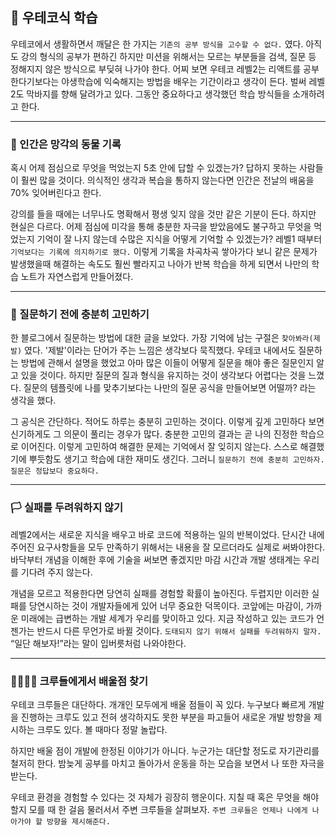 ## 📖 우테코식 학습
우테코에서 생활하면서 깨달은 한 가지는 `기존의 공부 방식을 고수할 수 없다.` 였다. 아직도 강의 형식의 공부가 편하긴 하지만 미션을 위해서는 모르는 부분들을 검색, 질문 등 정해지지 않은 방식으로 부딪혀 나가야 한다. 어찌 보면 우테코 레벨2는 리액트를 공부한다기보다는 야생학습에 익숙해지는 방법을 배우는 기간이라고 생각이 든다. 벌써 레벨2도 막바지를 향해 달려가고 있다. 그동안 중요하다고 생각했던 학습 방식들을 소개하려고 한다.

---
### 📝 인간은 망각의 동물 기록

혹시 어제 점심으로 무엇을 먹었는지 5초 안에 답할 수 있겠는가? 답하지 못하는 사람들이 훨씬 많을 것이다. 의식적인 생각과 복습을 통하지 않는다면 인간은 전날의 배움을 70% 잊어버린다고 한다.

강의를 들을 때에는 너무나도 명확해서 평생 잊지 않을 것만 같은 기분이 든다. 하지만 현실은 다르다. 어제 점심에 미각을 통해 충분한 자극을 받았음에도 불구하고 무엇을 먹었는지 기억이 잘 나지 않는데 수많은 지식을 어떻게 기억할 수 있겠는가? 레벨1 때부터 `기억보다는 기록에 의지하기로 했다.` 이렇게 기록을 차곡차곡 쌓아가다 보니 같은 문제가 발생했을때 해결하는 속도도 훨씬 빨라지고 나아가 반복 학습을 하게 되면서 나만의 학습 노트가 자연스럽게 만들어졌다.

---
### 🤔 질문하기 전에 충분히 고민하기

한 블로그에서 질문하는 방법에 대한 글을 보았다. 가장 기억에 남는 구절은 `찾아봐라(제발)` 였다. '제발'이라는 단어가 주는 느낌은 생각보다 묵직했다. 우테코 내에서도 질문하는 방법에 관해서 설명을 했었고 아마 많은 이들이 어떻게 질문을 해야 좋은 질문인지 알고 있을 것이다. 하지만 질문의 질과 형식을 유지하는 것이 생각보다 어렵다는 것을 느꼈다. 질문의 템플릿에 나를 맞추기보다는 나만의 질문 공식을 만들어보면 어떨까? 라는 생각을 했다.

그 공식은 간단하다. 적어도 하루는 충분히 고민하는 것이다. 이렇게 깊게 고민하다 보면 신기하게도 그 의문이 풀리는 경우가 많다. 충분한 고민의 결과는 곧 나의 진정한 학습으로 이어진다. 이렇게 고민하여 해결한 문제는 기억에서 잘 잊히지 않는다. 스스로 해결했기에 뿌듯함도 생기고 학습에 대한 재미도 생긴다. 그러니 `질문하기 전에 충분히 고민하자. 질문은 정답보다 중요하다.`

---
### 🏳️ 실패를 두려워하지 않기

레벨2에서는 새로운 지식을 배우고 바로 코드에 적용하는 일의 반복이었다. 단시간 내에 주어진 요구사항들을 모두 만족하기 위해서는 내용을 잘 모르더라도 실제로 써봐야한다. 바닥부터 개념을 이해한 후에 기술을 써보면 좋겠지만 마감 시간과 개발 생태계는 우리를 기다려 주지 않는다. 

개념을 모르고 적용한다면 당연히 실패를 경험할 확률이 높아진다. 두렵지만 이러한 실패를 당연시하는 것이 개발자들에게 있어 너무 중요한 덕목이다. 코앞에는 마감이, 가까운 미래에는 급변하는 개발 세계가 우리를 맞이하고 있다. 지금 작성하고 있는 코드가 언젠가는 반드시 다른 무언가로 바뀔 것이다. `도태되지 않기 위해서 실패를 두려워하지 말자.` “일단 해보자!”라는 말이 입버릇처럼 나와야한다.

---
### 👨‍👨‍👦‍👦 크루들에게서 배울점 찾기

우테코 크루들은 대단하다. 개개인 모두에게 배울 점들이 꼭 있다. 누구보다 빠르게 개발을 진행하는 크루도 있고 전혀 생각하지도 못한 부분을 파고들어 새로운 개발 방향을 제시하는 크루도 있다. 볼 때마다 정말 놀랍다.

하지만 배울 점이 개발에 한정된 이야기가 아니다. 누군가는 대단할 정도로 자기관리를 철저히 한다. 밤늦게 공부를 마치고 돌아가서 운동을 하는 모습을 보면서 나 또한 자극을 받는다.

우테코 환경을 경험할 수 있다는 것 자체가 굉장히 행운이다. 지칠 때 혹은 무엇을 해야할지 모를 때 한 걸음 물러서서 주변 크루들을 살펴보자. `주변 크루들은 언제나 나에게 나아가야 할 방향을 제시해준다.`

